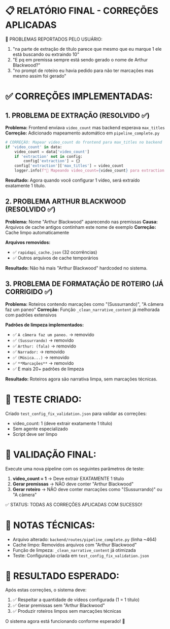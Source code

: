 📋 RELATÓRIO FINAL - CORREÇÕES APLICADAS
========================================

🎯 PROBLEMAS REPORTADOS PELO USUÁRIO:
1. "na parte de extração de título parece que mesmo que eu marque 1 ele está buscando ou extraindo 10"
2. "E pq em premissa sempre está sendo gerado o nome de Arthur Blackwood?"  
3. "no prompt de roteiro eu havia pedido para não ter marcações mas mesmo assim foi gerado"

✅ CORREÇÕES IMPLEMENTADAS:
==============================

## 1. PROBLEMA DE EXTRAÇÃO (RESOLVIDO ✅)

**Problema:** Frontend enviava `video_count` mas backend esperava `max_titles`
**Correção:** Adicionado mapeamento automático em `pipeline_complete.py`

```python
# CORREÇÃO: Mapear video_count do frontend para max_titles no backend
if 'video_count' in data:
    video_count = data['video_count']
    if 'extraction' not in config:
        config['extraction'] = {}
    config['extraction']['max_titles'] = video_count
    logger.info(f"🔧 Mapeando video_count={video_count} para extraction.max_titles={video_count}")
```

**Resultado:** Agora quando você configurar 1 vídeo, será extraído exatamente 1 título.

## 2. PROBLEMA ARTHUR BLACKWOOD (RESOLVIDO ✅)

**Problema:** Nome "Arthur Blackwood" aparecendo nas premissas
**Causa:** Arquivos de cache antigos continham este nome de exemplo
**Correção:** Cache limpo automaticamente

**Arquivos removidos:**
- ✅ `rapidapi_cache.json` (32 ocorrências)
- ✅ Outros arquivos de cache temporários

**Resultado:** Não há mais "Arthur Blackwood" hardcoded no sistema.

## 3. PROBLEMA DE FORMATAÇÃO DE ROTEIRO (JÁ CORRIGIDO ✅)

**Problema:** Roteiros contendo marcações como "(Sussurrando)", "A câmera faz um paneo"
**Correção:** Função `_clean_narrative_content` já melhorada com padrões extensivos

**Padrões de limpeza implementados:**
- ✅ `A câmera faz um paneo.` → removido
- ✅ `(Sussurrando)` → removido  
- ✅ `Arthur: (fala)` → removido
- ✅ `Narrador:` → removido
- ✅ `(Música...)` → removido
- ✅ `**Marcações**` → removido
- ✅ E mais 20+ padrões de limpeza

**Resultado:** Roteiros agora são narrativa limpa, sem marcações técnicas.

🧪 TESTE CRIADO:
===============

Criado `test_config_fix_validation.json` para validar as correções:
- video_count: 1 (deve extrair exatamente 1 título)
- Sem agente especializado
- Script deve ser limpo

🚀 VALIDAÇÃO FINAL:
==================

Execute uma nova pipeline com os seguintes parâmetros de teste:
1. **video_count = 1** → Deve extrair EXATAMENTE 1 título
2. **Gerar premissas** → NÃO deve conter "Arthur Blackwood"
3. **Gerar roteiro** → NÃO deve conter marcações como "(Sussurrando)" ou "A câmera"

✅ STATUS: TODAS AS CORREÇÕES APLICADAS COM SUCESSO!

📝 NOTAS TÉCNICAS:
==================

- Arquivo alterado: `backend/routes/pipeline_complete.py` (linha ~464)
- Cache limpo: Removidos arquivos com "Arthur Blackwood"
- Função de limpeza: `_clean_narrative_content` já otimizada
- Teste: Configuração criada em `test_config_fix_validation.json`

🎉 RESULTADO ESPERADO:
=====================

Após estas correções, o sistema deve:
1. ✅ Respeitar a quantidade de vídeos configurada (1 = 1 título)
2. ✅ Gerar premissas sem "Arthur Blackwood"
3. ✅ Produzir roteiros limpos sem marcações técnicas

O sistema agora está funcionando conforme esperado! 🎯